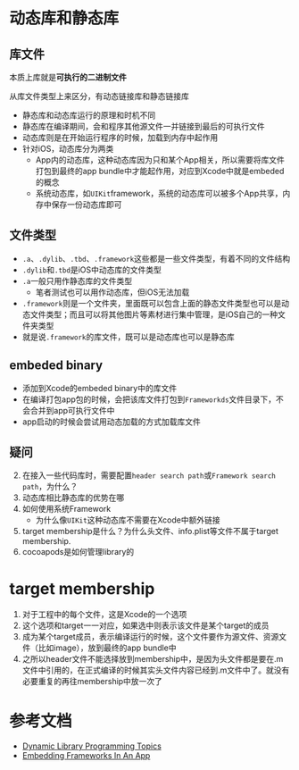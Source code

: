 # 动态库和静态库

## 库文件

本质上库就是**可执行的二进制文件**

从库文件类型上来区分，有动态链接库和静态链接库

- 静态库和动态库运行的原理和时机不同
- 静态库在编译期间，会和程序其他源文件一并链接到最后的可执行文件
- 动态库则是在开始运行程序的时候，加载到内存中起作用
- 针对iOS，动态库分为两类
	- App内的动态库，这种动态库因为只和某个App相关，所以需要将库文件打包到最终的app bundle中才能起作用，对应到Xcode中就是embeded的概念
	- 系统动态库，如`UIKit`framework，系统的动态库可以被多个App共享，内存中保存一份动态库即可

## 文件类型

- `.a`、`.dylib`、`.tbd`、`.framework`这些都是一些文件类型，有着不同的文件结构
- `.dylib`和`.tbd`是iOS中动态库的文件类型
- `.a`一般只用作静态库的文件类型
	- 笔者测试也可以用作动态库，但iOS无法加载
- `.framework`则是一个文件夹，里面既可以包含上面的静态文件类型也可以是动态文件类型；而且可以将其他图片等素材进行集中管理，是iOS自己的一种文件夹类型
- 就是说`.framework`的库文件，既可以是动态库也可以是静态库

## embeded binary
- 添加到Xcode的embeded binary中的库文件
- 在编译打包app包的时候，会把该库文件打包到`Frameworkds`文件目录下，不会合并到app可执行文件中
- app启动的时候会尝试用动态加载的方式加载库文件

## 疑问
2. 在接入一些代码库时，需要配置`header search path`或`Framework search path`，为什么？
4. 动态库相比静态库的优势在哪
4. 如何使用系统Framework
	- 为什么像`UIKit`这种动态库不需要在Xcode中额外链接
5. target membership是什么？为什么头文件、info.plist等文件不属于target membership.
6. cocoapods是如何管理library的

# target membership
1. 对于工程中的每个文件，这是Xcode的一个选项
2. 这个选项和target一一对应，如果选中则表示该文件是某个target的成员
3. 成为某个target成员，表示编译运行的时候，这个文件要作为源文件、资源文件（比如image），放到最终的app bundle中
4. 之所以header文件不能选择放到membership中，是因为头文件都是要在.m文件中引用的，在正式编译的时候其实头文件内容已经到.m文件中了。就没有必要重复的再往membership中放一次了


# 参考文档
- [Dynamic Library Programming Topics](https://developer.apple.com/library/archive/documentation/DeveloperTools/Conceptual/DynamicLibraries/100-Articles/OverviewOfDynamicLibraries.html)
- [Embedding Frameworks In An App](https://developer.apple.com/library/archive/technotes/tn2435/_index.html)
